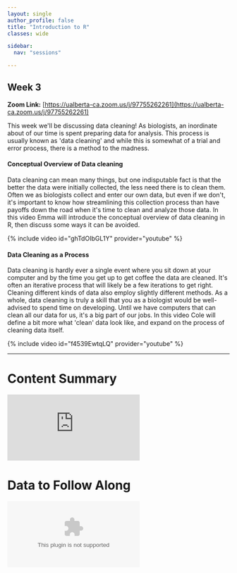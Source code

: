 ```yaml
---
layout: single
author_profile: false
title: "Introduction to R"
classes: wide

sidebar:
  nav: "sessions"

---
```


## Week 3

**Zoom Link:** [https://ualberta-ca.zoom.us/j/97755262261](https://ualberta-ca.zoom.us/j/97755262261)

This week we'll be discussing data cleaning! As biologists, an inordinate about of our time is spent preparing data for analysis. This process is usually known as 'data cleaning' and while this is somewhat of a trial and error process, there is a method to the madness.

#### Conceptual Overview of Data cleaning

Data cleaning can mean many things, but one indisputable fact is that the better the data were initially collected, the less need there is to clean them. Often we as biologists collect and enter our own data, but even if we don't, it's important to know how streamlining this collection process than have payoffs down the road when it's time to clean and analyze those data. In this video Emma will introduce the conceptual overview of data cleaning in R, then discuss some ways it can be avoided.

{% include video id="ghTdOIbGL1Y" provider="youtube" %}

#### Data Cleaning as a Process

Data cleaning is hardly ever a single event where you sit down at your computer and by the time you get up to get coffee the data are cleaned. It's often an iterative process that will likely be a few iterations to get right. Cleaning different kinds of data also employ slightly different methods. As a whole, data cleaning is truly a skill that you as a biologist would be well-advised to spend time on developing. Until we have computers that can clean all our data for us, it's a big part of our jobs. In this video Cole will define a bit more what 'clean' data look like, and expand on the process of cleaning data itself.

{% include video id="f4539EwtqLQ" provider="youtube" %}

--------------------------------------------------------------------------
# Content Summary

<embed src="https://colebrookson.github.io/r-for-biology/sessions/week3_pdf.pdf" type="application/pdf" />

# Data to Follow Along

<embed src="https://colebrookson.github.io/r-for-biology/sessions/week_three_data.csv" type="application/csv" />

